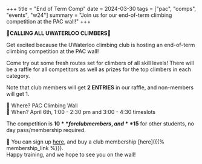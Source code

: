 +++
title = "End of Term Comp"
date = 2024-03-30
tags = ["pac", "comps", "events", "w24"]
summary = "Join us for our end-of-term climbing competition at the PAC wall!"
+++

**🚨CALLING ALL UWATERLOO CLIMBERS🚨**

Get excited because the UWaterloo climbing club is hosting an end-of-term climbing competition at the PAC wall!

Come try out some fresh routes set for climbers of all skill levels! There will be a raffle for all competitors as well as prizes for the top climbers in each category.

Note that club members will get **2 ENTRIES** in our raffle, and non-members will get 1.

📍 Where? PAC Climbing Wall  
📆 When? April 6th, 1:00 - 2:30 pm and 3:00 - 4:30 timeslots

The competition is **$10** for club members, and **$15** for other students, no day pass/membership required.

🔗 You can sign up [here](https://warrior.uwaterloo.ca/Program/GetProgramDetails?courseId=0bd82495-bd51-4304-9f36-a892857be273), and buy a club membership [here]({{% membership_link %}}).  
Happy training, and we hope to see you on the wall!
